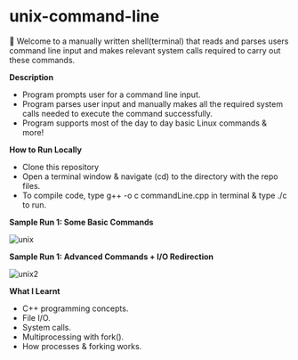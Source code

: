 # unix-command-line

👋 Welcome to a manually written shell(terminal) that reads and parses users command line input and makes relevant system calls required to carry out these commands.

**Description**
  - Program prompts user for a command line input.
  - Program parses user input and manually makes all the required system calls needed to execute the command successfully.
  - Program supports most of the day to day basic Linux commands & more!

**How to Run Locally**
  - Clone this repository 
  - Open a terminal window & navigate (cd) to the directory with the repo files.
  - To compile code, type g++ -o c commandLine.cpp in terminal & type ./c to run.

**Sample Run 1: Some Basic Commands**                                 

![unix](https://user-images.githubusercontent.com/80851741/155860856-cda9074b-6be1-492b-bf86-bf11da247039.png)  

**Sample Run 1: Advanced Commands + I/O Redirection** 

![unix2](https://user-images.githubusercontent.com/80851741/155860941-e0855ebf-eb2b-4705-ac48-76bbd69125f4.png)

**What I Learnt**
  - C++ programming concepts.
  - File I/O.
  - System calls.
  - Multiprocessing with fork().
  - How processes & forking works.
